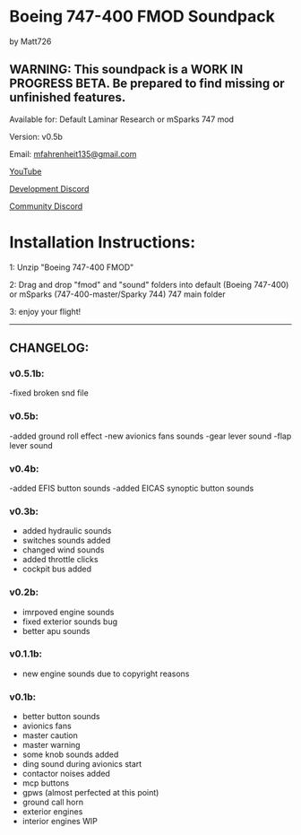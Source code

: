 # Boeing 747-400 FMOD Soundpack
by Matt726

## WARNING: This soundpack is a WORK IN PROGRESS BETA. Be prepared to find missing or unfinished features.

Available for: Default Laminar Research or mSparks 747 mod

Version: v0.5b

Email: mfahrenheit135@gmail.com

[YouTube](https://www.youtube.com/channel/UC6SJ3NetEv9x4p0vCE9Nwug)

[Development Discord](https://discord.gg/W4Uym2S)

[Community Discord](https://discord.gg/5DfsZH5)

# Installation Instructions:

1: Unzip "Boeing 747-400 FMOD"

2: Drag and drop "fmod" and "sound" folders into default (Boeing 747-400) or mSparks (747-400-master/Sparky 744) 747 main folder

3: enjoy your flight!

---
## CHANGELOG:

### v0.5.1b:

-fixed broken snd file

### v0.5b:

-added ground roll effect
-new avionics fans sounds
-gear lever sound
-flap lever sound

### v0.4b:

-added EFIS button sounds
-added EICAS synoptic button sounds

### v0.3b:

- added hydraulic sounds
- switches sounds added
- changed wind sounds
- added throttle clicks 
- cockpit bus added

### v0.2b:

- imrpoved engine sounds
- fixed exterior sounds bug
- better apu sounds

### v0.1.1b:
- new engine sounds due to copyright reasons

### v0.1b:
- better button sounds
- avionics fans
- master caution
- master warning
- some knob sounds added
- ding sound during avionics start
- contactor noises added
- mcp buttons
- gpws (almost perfected at this point)
- ground call horn
- exterior engines
- interior engines WIP

